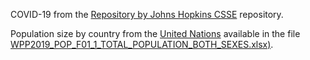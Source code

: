 COVID-19 from the [Repository by Johns Hopkins CSSE](https://github.com/CSSEGISandData/COVID-19) repository.

Population size by country from the [United Nations](https://population.un.org/wpp/Download/Standard/Population/) available in the file [WPP2019_POP_F01_1_TOTAL_POPULATION_BOTH_SEXES.xlsx)](https://population.un.org/wpp/Download/Files/1_Indicators%20(Standard)/EXCEL_FILES/1_Population/WPP2019_POP_F01_1_TOTAL_POPULATION_BOTH_SEXES.xlsx).
